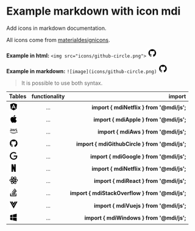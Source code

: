 # Example markdown with icon mdi

Add icons in markdown documentation.

All icons come from [materialdesignicons](https://materialdesignicons.com/).


**Example in html:**     `<img src="icons/github-circle.png">` <img src="icons/github-circle.png">

**Example in markdown:** `![image](icons/github-circle.png)` ![image](icons/github-circle.png)

> It is possible to use both syntax.

| Tables   |      functionality      |  import  |
|----------|:-------------:|------:|
| ![image](icons/angular.png)        | ...  |       **import { mdiNetflix } from '@mdi/js';** |
| ![image](icons/apple.png)          | ...  |         **import { mdiApple } from '@mdi/js';** |
| ![image](icons/aws.png)            | ...  |           **import { mdiAws } from '@mdi/js';** |
| ![image](icons/github-circle.png)  | ...  |  **import { mdiGithubCircle } from '@mdi/js';** |
| ![image](icons/google.png)         | ...  |        **import { mdiGoogle } from '@mdi/js';** |
| ![image](icons/netflix.png)        | ...  |       **import { mdiNetflix } from '@mdi/js';** |
| ![image](icons/react.png)          | ...  |         **import { mdiReact } from '@mdi/js';** |
| ![image](icons/stack-overflow.png) | ...  | **import { mdiStackOverflow } from '@mdi/js';** |
| ![image](icons/vuejs.png)          | ...  |         **import { mdiVuejs } from '@mdi/js';** |
| ![image](icons/windows.png)        | ...  |       **import { mdiWindows } from '@mdi/js';** |
